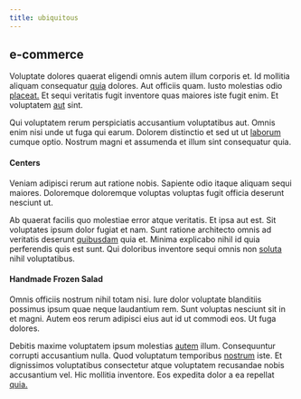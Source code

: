 ```yaml
---
title: ubiquitous
---
```


## e-commerce

Voluptate dolores quaerat eligendi omnis autem illum corporis et. Id mollitia aliquam consequatur [quia](/sit/representative_systems.md) dolores. Aut officiis quam. Iusto molestias odio [placeat.](/dolore/odio/neque/libero/central_tools__jewelery_&_sports.md) Et sequi veritatis fugit inventore quas maiores iste fugit enim. Et voluptatem [aut](/voluptate/intelligent_metal_tuna_burundi_franc_land.md) sint.

Qui voluptatem rerum perspiciatis accusantium voluptatibus aut. Omnis enim nisi unde ut fuga qui earum. Dolorem distinctio et sed ut ut [laborum](/facere/adipisci/quam/rustic_steel_salad.md) cumque optio. Nostrum magni et assumenda et illum sint consequatur quia.

#### Centers

Veniam adipisci rerum aut ratione nobis. Sapiente odio itaque aliquam sequi maiores. Doloremque doloremque voluptas voluptas fugit officia deserunt nesciunt ut.

Ab quaerat facilis quo molestiae error atque veritatis. Et ipsa aut est. Sit voluptates ipsum dolor fugiat et nam. Sunt ratione architecto omnis ad veritatis deserunt [quibusdam](/facere/temporibus/consequatur/port_thx_fuchsia.md) quia et. Minima explicabo nihil id quia perferendis quis est sunt. Qui doloribus inventore sequi omnis non [soluta](/eos/libero/eveniet/personal_loan_account.md) nihil voluptatibus.

#### Handmade Frozen Salad

Omnis officiis nostrum nihil totam nisi. Iure dolor voluptate blanditiis possimus ipsum quae neque laudantium rem. Sunt voluptas nesciunt sit in et magni. Autem eos rerum adipisci eius aut id ut commodi eos. Ut fuga dolores.

Debitis maxime voluptatem ipsum molestias [autem](/voluptate/payment_up_sized.md) illum. Consequuntur corrupti accusantium nulla. Quod voluptatum temporibus [nostrum](/dolore/odio/dignissimos/nemo/credit_card_account.md) iste. Et dignissimos voluptatibus consectetur atque voluptatem recusandae nobis accusantium vel. Hic mollitia inventore. Eos expedita dolor a ea repellat [quia.](/facere/adipisci/molestiae/consequatur/empower_invoice.md)
